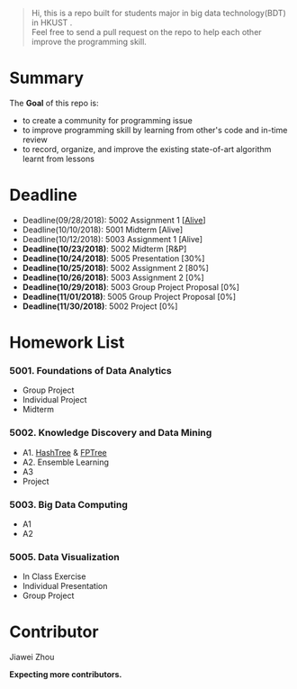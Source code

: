 >Hi, this is a repo built for students major in big data technology(BDT) in HKUST .  \
> Feel free to send a pull request on the repo to help each other improve the programming skill.

# Summary
The **Goal** of this repo is:
- to create a community for programming issue
- to improve programming skill by learning from other's code and  in-time review
- to record, organize, and improve the existing state-of-art algorithm learnt from lessons

# Deadline
- Deadline(09/28/2018): 5002 Assignment 1 [[Alive](https://github.com/sysu-zjw/Big-Data-Technology-Homework/blob/master/5002/A1/MSBD5002_Assignment_1.pdf)]
- Deadline(10/10/2018): 5001 Midterm [Alive]
- Deadline(10/12/2018): 5003 Assignment 1 [Alive]
- **Deadline(10/23/2018)**: 5002 Midterm [R&P]
- **Deadline(10/24/2018)**: 5005 Presentation [30%]
- **Deadline(10/25/2018)**: 5002 Assignment 2 [80%]
- **Deadline(10/26/2018)**: 5003 Assignment 2 [0%]
- **Deadline(10/29/2018)**: 5003 Group Project Proposal [0%]
- **Deadline(11/01/2018)**: 5005 Group Project Proposal [0%]
- **Deadline(11/30/2018)**: 5002 Project [0%]







# Homework List
### 5001. Foundations of Data Analytics
- Group Project
- Individual Project
- Midterm

### 5002. Knowledge Discovery and Data Mining
- A1. [HashTree](https://github.com/sysu-zjw/Big-Data-Technology-Homework/tree/master/5002/A1/Q1) & [FPTree](https://github.com/sysu-zjw/Big-Data-Technology-Homework/tree/master/5002/A1/Q2)
- A2. Ensemble Learning
- A3
- Project


### 5003. Big Data Computing
- A1 
- A2

### 5005. Data Visualization
- In Class Exercise
- Individual Presentation
- Group Project


# Contributor
Jiawei Zhou

**Expecting more contributors.**

